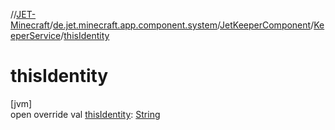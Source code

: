 //[JET-Minecraft](../../../../index.md)/[de.jet.minecraft.app.component.system](../../index.md)/[JetKeeperComponent](../index.md)/[KeeperService](index.md)/[thisIdentity](this-identity.md)

# thisIdentity

[jvm]\
open override val [thisIdentity](this-identity.md): [String](https://kotlinlang.org/api/latest/jvm/stdlib/kotlin/-string/index.html)
